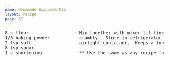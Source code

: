 ```yaml
---
name: Homemade Bisquick Mix
layout: recipe
page: 37
---
```


<pre>
8 c flour                 --Mix together with mixer til fine and
1/3 baking powder           crumbly.  Store in refrigerator in
2 tsp salt                  airtight container.  Keeps a long time.
8 tsp sugar
1 c shortening              ** Use the same as any recipe for Bisquick
</pre>
